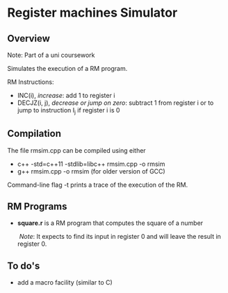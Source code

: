 # Register machines Simulator

## Overview
Note: Part of a uni coursework

Simulates the execution of a RM program. 

RM Instructions:
- INC(i), _increase_: add 1 to register i
- DECJZ(i, j), _decrease or jump on zero_: subtract 1 from register i or to jump to instruction I<sub>j</sub> if register i is 0

## Compilation 
The file rmsim.cpp can be compiled using either
- c++ -std=c++11 -stdlib=libc++ rmsim.cpp -o rmsim
- g++ rmsim.cpp -o rmsim (for older version of GCC)

Command-line flag -t prints a trace of the execution of the RM.

## RM Programs
- **square.r** is a RM program that computes the square of a number 
    
    &nbsp;_Note_: It expects to find its input in register 0 and will leave the result in register 0.

## To do's
- add a macro facility (similar to C)
